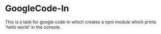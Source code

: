 # GoogleCode-In
This is a task for google code-in which creates a npm module which prints 'hello world' in the console.
